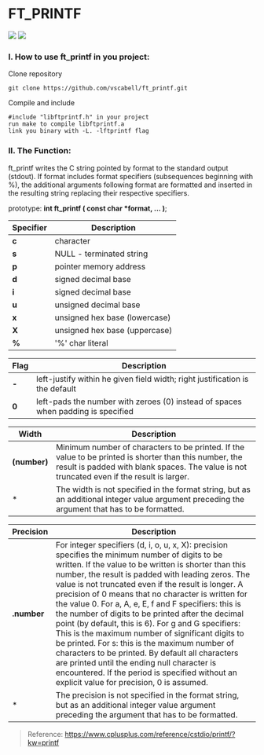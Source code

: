 # FT_PRINTF
![](https://img.shields.io/badge/Language-C-blue)
![](https://img.shields.io/badge/School-42-black)
### I. How to use ft_printf in you project:

Clone repository

	git clone https://github.com/vscabell/ft_printf.git

Compile and include

	#include "libftprintf.h" in your project
	run make to compile libftprintf.a
	link you binary with -L. -lftprintf flag

### II.  The Function:

ft_printf writes the C string pointed by format to the standard output (stdout). If format includes format specifiers (subsequences beginning with %), the additional arguments following format are formatted and inserted in the resulting string replacing their respective specifiers.

prototype: **int ft_printf ( const char *format, ... )**;

| Specifier | Description |
| ------------ | ------------ | 
|**c**| character|
|**s**|	NULL - terminated string|
|**p**|	pointer memory address|
|**d**| signed decimal base|
|**i**|	signed decimal base|
|**u**|	unsigned decimal base|
|**x**|	unsigned hex base (lowercase)|
|**X**|	unsigned hex base (uppercase)|
|**%**|	'%' char literal|

| Flag | Description |
| ------------ | ------------|
|**-**|	left-justify within he given field width; right justification is the default|
|**0**|	left-pads the number with zeroes (0) instead of spaces when padding is specified|

| Width| Description |
| ------------ | ------------ |
|**(number)**|Minimum number of characters to be printed. If the value to be printed is shorter than this number, the result is padded with blank spaces. The value is not truncated even if the result is larger.|
|*|The width is not specified in the format string, but as an additional integer value argument preceding the argument that has to be formatted.|

| Precision | Description |
| ------------ | ------------ | 
|**.number**|For integer specifiers (d, i, o, u, x, X): precision specifies the minimum number of digits to be written. If the value to be written is shorter than this number, the result is padded with leading zeros. The value is not truncated even if the result is longer. A precision of 0 means that no character is written for the value 0. For a, A, e, E, f and F specifiers: this is the number of digits to be printed after the decimal point (by default, this is 6). For g and G specifiers: This is the maximum number of significant digits to be printed. For s: this is the maximum number of characters to be printed. By default all characters are printed until the ending null character is encountered. If the period is specified without an explicit value for precision, 0 is assumed.|
|*|The precision is not specified in the format string, but as an additional integer value argument preceding the argument that has to be formatted.|

> Reference: https://www.cplusplus.com/reference/cstdio/printf/?kw=printf
